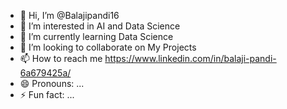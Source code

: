 - 👋 Hi, I’m @Balajipandi16
- 👀 I’m interested in AI and Data Science
- 🌱 I’m currently learning Data Science
- 💞️ I’m looking to collaborate on My Projects
- 📫 How to reach me https://www.linkedin.com/in/balaji-pandi-6a679425a/
- 😄 Pronouns: ...
- ⚡ Fun fact: ...

<!---
Balajipandi16/Balajipandi16 is a ✨ special ✨ repository because its `README.md` (this file) appears on your GitHub profile.
You can click the Preview link to take a look at your changes.
--->
